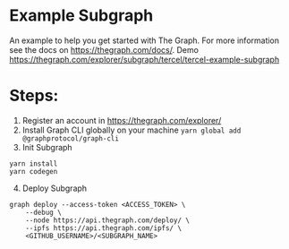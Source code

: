 # Example Subgraph

An example to help you get started with The Graph. For more information see the docs on https://thegraph.com/docs/.
Demo https://thegraph.com/explorer/subgraph/tercel/tercel-example-subgraph

#  Steps:
1) Register an account in https://thegraph.com/explorer/
2) Install Graph CLI globally on your machine 
` yarn global add @graphprotocol/graph-cli `
3) Init Subgraph
```
yarn install
yarn codegen
```
4) Deploy Subgraph
```
graph deploy --access-token <ACCESS_TOKEN> \
    --debug \
    --node https://api.thegraph.com/deploy/ \
    --ipfs https://api.thegraph.com/ipfs/ \
    <GITHUB_USERNAME>/<SUBGRAPH_NAME>
```
